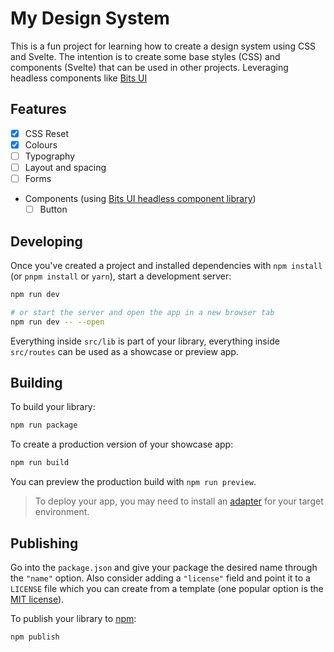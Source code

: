 # My Design System

This is a fun project for learning how to create a design system using CSS and Svelte. The intention is to create some base styles (CSS) and components (Svelte) that can be used in other projects. Leveraging headless components like [Bits UI](https://www.bits-ui.com/docs/introduction)

## Features

- [x] CSS Reset
- [x] Colours
- [ ] Typography
- [ ] Layout and spacing
- [ ] Forms
- Components (using [Bits UI headless component library](https://www.bits-ui.com/docs/introduction))
  - [ ] Button

## Developing

Once you've created a project and installed dependencies with `npm install` (or `pnpm install` or `yarn`), start a development server:

```bash
npm run dev

# or start the server and open the app in a new browser tab
npm run dev -- --open
```

Everything inside `src/lib` is part of your library, everything inside `src/routes` can be used as a showcase or preview app.

## Building

To build your library:

```bash
npm run package
```

To create a production version of your showcase app:

```bash
npm run build
```

You can preview the production build with `npm run preview`.

> To deploy your app, you may need to install an [adapter](https://kit.svelte.dev/docs/adapters) for your target environment.

## Publishing

Go into the `package.json` and give your package the desired name through the `"name"` option. Also consider adding a `"license"` field and point it to a `LICENSE` file which you can create from a template (one popular option is the [MIT license](https://opensource.org/license/mit/)).

To publish your library to [npm](https://www.npmjs.com):

```bash
npm publish
```

